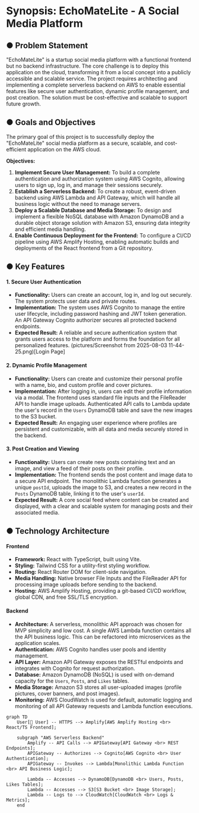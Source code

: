 # Synopsis: EchoMateLite - A Social Media Platform

## ● Problem Statement

"EchoMateLite" is a startup social media platform with a functional frontend but no backend infrastructure. The core challenge is to deploy this application on the cloud, transforming it from a local concept into a publicly accessible and scalable service. The project requires architecting and implementing a complete serverless backend on AWS to enable essential features like secure user authentication, dynamic profile management, and post creation. The solution must be cost-effective and scalable to support future growth.

## ● Goals and Objectives

The primary goal of this project is to successfully deploy the "EchoMateLite" social media platform as a secure, scalable, and cost-efficient application on the AWS cloud.

**Objectives:**
1.  **Implement Secure User Management:** To build a complete authentication and authorization system using AWS Cognito, allowing users to sign up, log in, and manage their sessions securely.
2.  **Establish a Serverless Backend:** To create a robust, event-driven backend using AWS Lambda and API Gateway, which will handle all business logic without the need to manage servers.
3.  **Deploy a Scalable Database and Media Storage:** To design and implement a flexible NoSQL database with Amazon DynamoDB and a durable object storage solution with Amazon S3, ensuring data integrity and efficient media handling.
4.  **Enable Continuous Deployment for the Frontend:** To configure a CI/CD pipeline using AWS Amplify Hosting, enabling automatic builds and deployments of the React frontend from a Git repository.

## ● Key Features

#### 1. Secure User Authentication
*   **Functionality:** Users can create an account, log in, and log out securely. The system protects user data and private routes.
*   **Implementation:** The system uses AWS Cognito to manage the entire user lifecycle, including password hashing and JWT token generation. An API Gateway Cognito authorizer secures all protected backend endpoints.
*   **Expected Result:** A reliable and secure authentication system that grants users access to the platform and forms the foundation for all personalized features.
(pictures/Screenshot from 2025-08-03 11-44-25.png)[Login Page]

#### 2. Dynamic Profile Management
*   **Functionality:** Users can create and customize their personal profile with a name, bio, and custom profile and cover pictures.
*   **Implementation:** After logging in, users can edit their profile information via a modal. The frontend uses standard file inputs and the FileReader API to handle image uploads. Authenticated API calls to Lambda update the user's record in the `Users` DynamoDB table and save the new images to the S3 bucket.
*   **Expected Result:** An engaging user experience where profiles are persistent and customizable, with all data and media securely stored in the backend.

#### 3. Post Creation and Viewing
*   **Functionality:** Users can create new posts containing text and an image, and view a feed of their posts on their profile.
*   **Implementation:** The frontend sends the post content and image data to a secure API endpoint. The monolithic Lambda function generates a unique `postId`, uploads the image to S3, and creates a new record in the `Posts` DynamoDB table, linking it to the user's `userId`.
*   **Expected Result:** A core social feed where content can be created and displayed, with a clear and scalable system for managing posts and their associated media.

## ● Technology Architecture

#### Frontend
*   **Framework:** React with TypeScript, built using Vite.
*   **Styling:** Tailwind CSS for a utility-first styling workflow.
*   **Routing:** React Router DOM for client-side navigation.
*   **Media Handling:** Native browser File Inputs and the FileReader API for processing image uploads before sending to the backend.
*   **Hosting:** AWS Amplify Hosting, providing a git-based CI/CD workflow, global CDN, and free SSL/TLS encryption.

#### Backend
*   **Architecture:** A serverless, monolithic API approach was chosen for MVP simplicity and low cost. A single AWS Lambda function contains all the API business logic. This can be refactored into microservices as the application scales.
*   **Authentication:** AWS Cognito handles user pools and identity management.
*   **API Layer:** Amazon API Gateway exposes the RESTful endpoints and integrates with Cognito for request authorization.
*   **Database:** Amazon DynamoDB (NoSQL) is used with on-demand capacity for the `Users`, `Posts`, and `Likes` tables.
*   **Media Storage:** Amazon S3 stores all user-uploaded images (profile pictures, cover banners, and post images).
*   **Monitoring:** AWS CloudWatch is used for default, automatic logging and monitoring of all API Gateway requests and Lambda function executions.

```mermaid
graph TD
    User[👤 User] -- HTTPS --> Amplify[AWS Amplify Hosting <br> React/TS Frontend];

    subgraph "AWS Serverless Backend"
        Amplify -- API Calls --> APIGateway[API Gateway <br> REST Endpoints];
        APIGateway -- Authorizes --> Cognito[AWS Cognito <br> User Authentication];
        APIGateway -- Invokes --> Lambda[Monolithic Lambda Function <br> API Business Logic];
        
        Lambda -- Accesses --> DynamoDB[DynamoDB <br> Users, Posts, Likes Tables];
        Lambda -- Accesses --> S3[S3 Bucket <br> Image Storage];
        Lambda -- Logs to --> CloudWatch[CloudWatch <br> Logs & Metrics];
    end
```
